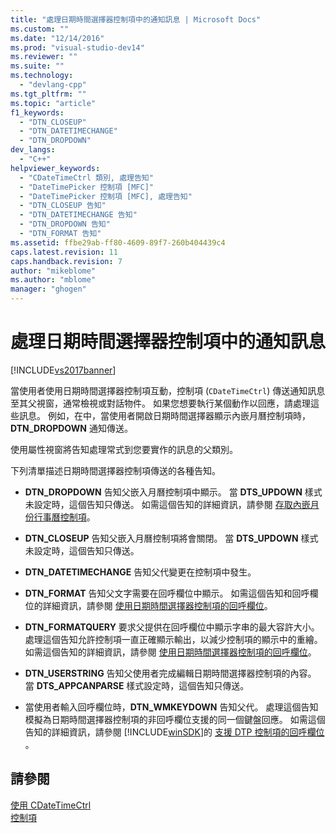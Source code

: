 ```yaml
---
title: "處理日期時間選擇器控制項中的通知訊息 | Microsoft Docs"
ms.custom: ""
ms.date: "12/14/2016"
ms.prod: "visual-studio-dev14"
ms.reviewer: ""
ms.suite: ""
ms.technology: 
  - "devlang-cpp"
ms.tgt_pltfrm: ""
ms.topic: "article"
f1_keywords: 
  - "DTN_CLOSEUP"
  - "DTN_DATETIMECHANGE"
  - "DTN_DROPDOWN"
dev_langs: 
  - "C++"
helpviewer_keywords: 
  - "CDateTimeCtrl 類別, 處理告知"
  - "DateTimePicker 控制項 [MFC]"
  - "DateTimePicker 控制項 [MFC], 處理告知"
  - "DTN_CLOSEUP 告知"
  - "DTN_DATETIMECHANGE 告知"
  - "DTN_DROPDOWN 告知"
  - "DTN_FORMAT 告知"
ms.assetid: ffbe29ab-ff80-4609-89f7-260b404439c4
caps.latest.revision: 11
caps.handback.revision: 7
author: "mikeblome"
ms.author: "mblome"
manager: "ghogen"
---
```

# 處理日期時間選擇器控制項中的通知訊息
[!INCLUDE[vs2017banner](../assembler/inline/includes/vs2017banner.md)]

當使用者使用日期時間選擇器控制項互動，控制項 \(`CDateTimeCtrl`\) 傳送通知訊息至其父視窗，通常檢視或對話物件。  如果您想要執行某個動作以回應，請處理這些訊息。  例如，在中，當使用者開啟日期時間選擇器顯示內嵌月曆控制項時， **DTN\_DROPDOWN** 通知傳送。  
  
 使用屬性視窗將告知處理常式到您要實作的訊息的父類別。  
  
 下列清單描述日期時間選擇器控制項傳送的各種告知。  
  
-   **DTN\_DROPDOWN** 告知父嵌入月曆控制項中顯示。  當 **DTS\_UPDOWN** 樣式未設定時，這個告知只傳送。  如需這個告知的詳細資訊，請參閱 [存取內嵌月份行事曆控制項](../mfc/accessing-the-embedded-month-calendar-control.md)。  
  
-   **DTN\_CLOSEUP** 告知父嵌入月曆控制項將會關閉。  當 **DTS\_UPDOWN** 樣式未設定時，這個告知只傳送。  
  
-   **DTN\_DATETIMECHANGE** 告知父代變更在控制項中發生。  
  
-   **DTN\_FORMAT** 告知父文字需要在回呼欄位中顯示。  如需這個告知和回呼欄位的詳細資訊，請參閱 [使用日期時間選擇器控制項的回呼欄位](../mfc/using-callback-fields-in-a-date-and-time-picker-control.md)。  
  
-   **DTN\_FORMATQUERY** 要求父提供在回呼欄位中顯示字串的最大容許大小。  處理這個告知允許控制項一直正確顯示輸出，以減少控制項的顯示中的重繪。  如需這個告知的詳細資訊，請參閱 [使用日期時間選擇器控制項的回呼欄位](../mfc/using-callback-fields-in-a-date-and-time-picker-control.md)。  
  
-   **DTN\_USERSTRING** 告知父使用者完成編輯日期時間選擇器控制項的內容。  當 **DTS\_APPCANPARSE** 樣式設定時，這個告知只傳送。  
  
-   當使用者輸入回呼欄位時，**DTN\_WMKEYDOWN** 告知父代。  處理這個告知模擬為日期時間選擇器控制項的非回呼欄位支援的同一個鍵盤回應。  如需這個告知的詳細資訊，請參閱 [!INCLUDE[winSDK](../atl/includes/winsdk_md.md)]的 [支援 DTP 控制項的回呼欄位](http://msdn.microsoft.com/library/windows/desktop/bb761726) 。  
  
## 請參閱  
 [使用 CDateTimeCtrl](../mfc/using-cdatetimectrl.md)   
 [控制項](../mfc/controls-mfc.md)